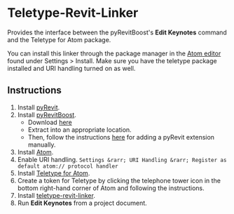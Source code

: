 # Teletype-Revit-Linker
Provides the interface between the pyRevitBoost's **Edit Keynotes** command 
and the Teletype for Atom package.

You can install this linker through the package manager in the
[Atom editor](https://atom.io/) found under Settings > Install. Make sure you
have the teletype package installed and URI handling turned on as well.

## Instructions
1. Install [pyRevit](https://github.com/eirannejad/pyRevit/releases).
1. Install [pyRevitBoost](http://zacharymathews.com/pyRevitBoost).
    - Download [here](https://github.com/zachcmathews/pyRevitBoost/archive/master.zip)
    - Extract into an appropriate location.
    - Then, follow the instructions [here](https://www.notion.so/Install-Extensions-0753ab78c0ce46149f962acc50892491) 
    for adding a pyRevit extension manually.
1. Install [Atom](https://atom.io/).
1. Enable URI handling. `Settings &rarr; URI Handling &rarr; Register as 
default atom:// protocol handler`
1. Install [Teletype for Atom](atom://settings-view/show-package?package=teletype).
1. Create a token for Teletype by clicking the telephone tower icon in the 
bottom right-hand corner of Atom and following the instructions. 
1. Install [teletype-revit-linker](atom://settings-view/show-package?package=teletype-revit-linker).
1. Run **Edit Keynotes** from a project document.
